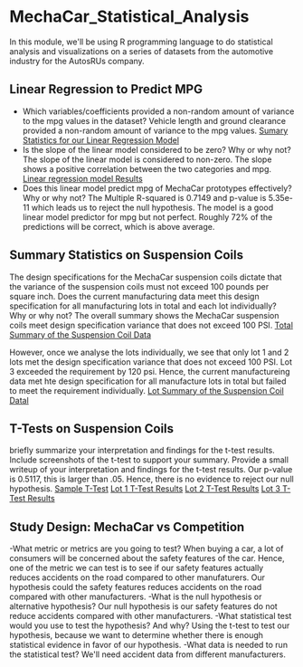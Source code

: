 # MechaCar_Statistical_Analysis
In this module, we'll be using R programming language to do statistical analysis and visualizations on a series of datasets from the automotive industry for the AutosRUs company. 

## Linear Regression to Predict MPG
- Which variables/coefficients provided a non-random amount of variance to the mpg values in the dataset?
Vehicle length and ground clearance provided a non-random amount of variance to the mpg values.
[Sumary Statistics for our Linear Regression Model](images/Challenge1Summary.png)
- Is the slope of the linear model considered to be zero? Why or why not?
The slope of the linear model is considered to non-zero. The slope shows a positive correlation between the two categories and mpg.
[Linear regression model Results](images/Challenge1_lm.png)
- Does this linear model predict mpg of MechaCar prototypes effectively? Why or why not?
The Multiple R-squared is 0.7149 and p-value is 5.35e-11 which leads us to reject the null hypothesis. The model is a good linear model predictor for mpg but not perfect. Roughly 72% of the predictions will be correct, which is above average.

## Summary Statistics on Suspension Coils
The design specifications for the MechaCar suspension coils dictate that the variance of the suspension coils must not exceed 100 pounds per square inch. Does the current manufacturing data meet this design specification for all manufacturing lots in total and each lot individually? Why or why not?
The overall summary shows the MechaCar suspension coils meet design specification variance that does not exceed 100 PSI. 
[Total Summary of the Suspension Coil Data](images/Challenge2_Total_Summary.png)

However, once we analyse the lots individually, we see that only lot 1 and 2 lots met the design specification variance that does not exceed 100 PSI.  Lot 3 exceeded the requirement by 120 psi. Hence, the current manufactureing data met hte design specification for all manufacture lots in total but failed to meet the requirement individually.
[Lot Summary of the Suspension Coil Datal](images/Challenge2_Lot_Summary.png)

## T-Tests on Suspension Coils
briefly summarize your interpretation and findings for the t-test results. Include screenshots of the t-test to support your summary. Provide a small writeup of your interpretation and findings for the t-test results.
Our p-value is 0.5117, this is larger than .05. Hence, there is no evidence to reject our null hypothesis. 
[Sample T-Test](images/Challenge3_1Sample_T-Test.png)
[Lot 1 T-Test Results](images/Challenge3_Lot1_T-Test.png)
[Lot 2 T-Test Results](images/Challenge3_Lot2_T-Test.png)
[Lot 3 T-Test Results](images/Challenge3_Lot3_T-Test.png)

## Study Design: MechaCar vs Competition
-What metric or metrics are you going to test?
When buying a car, a lot of consumers will be concerned about the safety features of the car. Hence, one of the metric we can test is to see if our safety features actually reduces accidents on the road compared to other manufaturers. Our hypothesis could the safety features reduces accidents on the road compared with other manufacturers.
-What is the null hypothesis or alternative hypothesis?
Our null hypothesis is our safety features do not reduce accidents compared with other manufacturers.
-What statistical test would you use to test the hypothesis? And why?
Using the t-test to test our hypothesis, because we want to determine whether there is enough statistical evidence in favor of our hypothesis.
-What data is needed to run the statistical test?
We'll need accident data from different manufacturers.